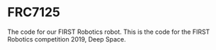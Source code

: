 # FRC7125
The code for our FIRST Robotics robot.
This is the code for the FIRST Robotics competition 2019, Deep Space.
